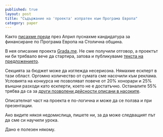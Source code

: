 ```yaml
---
published: true
layout: post
title: "Съдържание на 'проекта' изпратен към Програма Европа"
category: paper
---
```


Както [писахме преди](http://status.obshtestvo.bg/milestone/2014/04/17/kandidatstvane-za-finansirane-ot-stolichna-obshtina.html) през Април пуснахме кандидатура за финансиране по Програма Европа на Столична община.

В нея описахме проекта [Grada.me](http://www.grada.me). Не сме получили отговор, а проектът ни би трябвало вече да стартира, затова и публикуваме [текста на предложението](/media/ProgramaEvropaSofia-Gradame.pdf).

Секцията за бюджет може да изглежда несериозна. Нямахме ескперт в тази област.
Оргомно количество от сумата сме насочили към реклама.
Условията на конкурса не позволяват повече от 20% хонорари и 25% външни разходи като ескперти, което не е достатъчно.
Останалите 55% трябва да са за [други позволени дейсности описани в насоките](http://www.sofiacouncil.bg/?page=news&id=514).

Описателнат част на проекта е по-логична и може да се ползва и при презентации.

Ако видите някоя недомислица, пишете ни, за да може следващият път да сме си научили урока.

Дано е полезен някому.